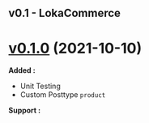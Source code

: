 ## v0.1 - LokaCommerce

# [v0.1.0]() (2021-10-10)
**Added :**
- Unit Testing
- Custom Posttype `product`

**Support :**